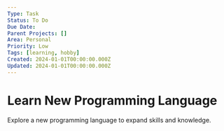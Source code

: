 ```yaml
---
Type: Task
Status: To Do
Due Date: 
Parent Projects: []
Area: Personal
Priority: Low
Tags: [learning, hobby]
Created: 2024-01-01T00:00:00.000Z
Updated: 2024-01-01T00:00:00.000Z
---
```


# Learn New Programming Language

Explore a new programming language to expand skills and knowledge.
